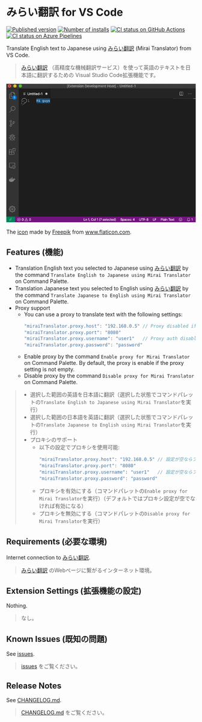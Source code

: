 # みらい翻訳 for VS Code

[![Published version](https://vsmarketplacebadge.apphb.com/version/zawa.mirai-translator.svg)](https://marketplace.visualstudio.com/items?itemName=zawa.mirai-translator)
[![Number of installs](https://vsmarketplacebadge.apphb.com/installs-short/zawa.mirai-translator.svg)](https://marketplace.visualstudio.com/items?itemName=zawa.mirai-translator)
[![CI status on GitHub Actions](https://github.com/zawataki/vscode-mirai-translator/workflows/Build%20and%20Test/badge.svg)](https://github.com/zawataki/vscode-mirai-translator/actions?query=workflow%3A%22Build+and+Test%22+branch%3Amaster)
[![CI status on Azure Pipelines](https://dev.azure.com/zawa640567/VS%20Code/_apis/build/status/zawataki.vscode-mirai-translator?branchName=master)](https://dev.azure.com/zawa640567/VS%20Code/_build/latest?definitionId=1&branchName=master)

Translate English text to Japanese using [みらい翻訳] (Mirai Translator) from VS Code.

> [みらい翻訳] （高精度な機械翻訳サービス）を使って英語のテキストを日本語に翻訳するための Visual Studio Code拡張機能です。

![demo](images/demo.gif)

The [icon](images/icon.png) made by [Freepik](https://www.flaticon.com/authors/freepik) from www.flaticon.com.

[みらい翻訳]: https://miraitranslate.com/trial/

## Features (機能)

- Translation English text you selected to Japanese using [みらい翻訳] by the command `Translate English to Japanese using Mirai Translator` on Command Palette.
- Translation Japanese text you selected to English using [みらい翻訳] by the command `Translate Japanese to English using Mirai Translator` on Command Palette.
- Proxy support
  - You can use a proxy to translate text with the following settings:
    ```js
    "miraiTranslator.proxy.host": "192.168.0.5" // Proxy disabled if empty
    "miraiTranslator.proxy.port": "8080"
    "miraiTranslator.proxy.username": "user1"   // Proxy auth disabled if empty
    "miraiTranslator.proxy.password": "password"
    ```
  - Enable proxy by the command `Enable proxy for Mirai Translator` on Command Palette. By default, the proxy is enable if the proxy setting is not empty.
  - Disable proxy by the command `Disable proxy for Mirai Translator` on Command Palette.

> - 選択した範囲の英語を日本語に翻訳（選択した状態でコマンドパレットの`Translate English to Japanese using Mirai Translator`を実行）
> - 選択した範囲の日本語を英語に翻訳（選択した状態でコマンドパレットの`Translate Japanese to English using Mirai Translator`を実行）
> - プロキシのサポート
>   - 以下の設定でプロキシを使用可能:
>     ```js
>     "miraiTranslator.proxy.host": "192.168.0.5" // 設定が空ならプロキシは無効
>     "miraiTranslator.proxy.port": "8080"
>     "miraiTranslator.proxy.username": "user1"   // 設定が空ならプロキシの認証は無効
>     "miraiTranslator.proxy.password": "password"
>     ```
>   - プロキシを有効にする（コマンドパレットの`Enable proxy for Mirai Translator`を実行）（デフォルトではプロキシ設定が空でなければ有効になる）
>   - プロキシを無効にする（コマンドパレットの`Disable proxy for Mirai Translator`を実行）

## Requirements (必要な環境)

Internet connection to [みらい翻訳].

> [みらい翻訳] のWebページに繋がるインターネット環境。

## Extension Settings (拡張機能の設定)

Nothing.

> なし。

## Known Issues (既知の問題)

See [issues].

> [issues] をご覧ください。

[issues]: https://github.com/zawataki/vscode-mirai-translator/issues?q=is%3Aissue+is%3Aopen+label%3Abug+-label%3A%22no+user+impact%22

## Release Notes

See [CHANGELOG.md](CHANGELOG.md).

> [CHANGELOG.md](CHANGELOG.md) をご覧ください。
